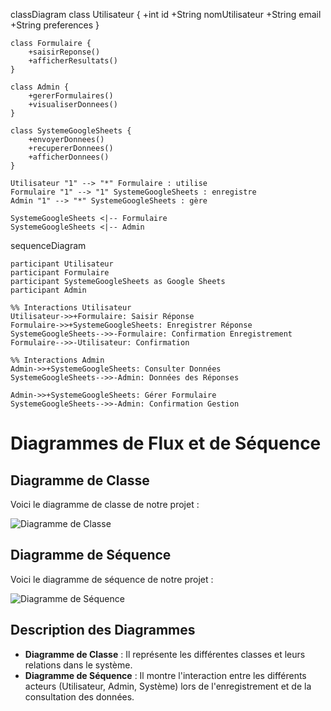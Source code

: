 
classDiagram
    class Utilisateur {
        +int id
        +String nomUtilisateur
        +String email
        +String preferences
    }

    class Formulaire {
        +saisirReponse()
        +afficherResultats()
    }

    class Admin {
        +gererFormulaires()
        +visualiserDonnees()
    }

    class SystemeGoogleSheets {
        +envoyerDonnees()
        +recupererDonnees()
        +afficherDonnees()
    }

    Utilisateur "1" --> "*" Formulaire : utilise
    Formulaire "1" --> "1" SystemeGoogleSheets : enregistre
    Admin "1" --> "*" SystemeGoogleSheets : gère

    SystemeGoogleSheets <|-- Formulaire
    SystemeGoogleSheets <|-- Admin


sequenceDiagram

    participant Utilisateur
    participant Formulaire
    participant SystemeGoogleSheets as Google Sheets
    participant Admin

    %% Interactions Utilisateur
    Utilisateur->>+Formulaire: Saisir Réponse
    Formulaire->>+SystemeGoogleSheets: Enregistrer Réponse
    SystemeGoogleSheets-->>-Formulaire: Confirmation Enregistrement
    Formulaire-->>-Utilisateur: Confirmation

    %% Interactions Admin
    Admin->>+SystemeGoogleSheets: Consulter Données
    SystemeGoogleSheets-->>-Admin: Données des Réponses

    Admin->>+SystemeGoogleSheets: Gérer Formulaire
    SystemeGoogleSheets-->>-Admin: Confirmation Gestion

# Diagrammes de Flux et de Séquence

## Diagramme de Classe
Voici le diagramme de classe de notre projet :

![Diagramme de Classe](https://github.com/user-attachments/assets/79e9e3f4-e012-4c28-8b7f-9b0b50454010)

## Diagramme de Séquence
Voici le diagramme de séquence de notre projet :

![Diagramme de Séquence](https://github.com/user-attachments/assets/f22ac43f-55c5-4dbe-887f-7a618b282fdc)

## Description des Diagrammes
- **Diagramme de Classe** : Il représente les différentes classes et leurs relations dans le système.
- **Diagramme de Séquence** : Il montre l'interaction entre les différents acteurs (Utilisateur, Admin, Système) lors de l'enregistrement et de la consultation des données.

